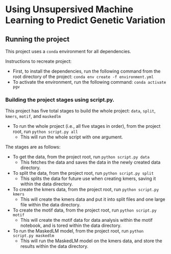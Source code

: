 # Using Unsupersived Machine Learning to Predict Genetic Variation

## Running the project
This project uses a `conda` environment for all dependencies.

Instructions to recreate project:
- First, to install the dependencies, run the following command from the root directory of the project: `conda env create -f environment.yml`
- To activate the environment, run the following command: `conda activate pgv`

### Building the project stages using script.py.
This project has five total stages to build the whole project: `data`, `split`, `kmers`, `motif`, and `maskedlm`
- To run the whole project (i.e., all five stages in order), from the project root, run `python script.py all`
    - This will run the whole script with one argument.

The stages are as follows:
- To get the data, from the project root, run `python script.py data`
    - This fetches the data and saves the data in the newly created data directory.
- To split the data, from the project root, run `python script.py split`
    - This splits the data for future use when creating kmers, saving it within the data directory.
- To create the kmers data, from the project root, run `python script.py kmers`
    - This will create the kmers data and put it into split files and one large file within the data directory.
- To create the motif data, from the project root, run `python script.py motif`
    - This will create the motif data for data analysis within the motif notebook, and is tored within the data directory.
- To run the MaskedLM model, from the project root, run `python script.py maskedlm`
    - This will run the MaskedLM model on the kmers data, and store the results within the data directory.